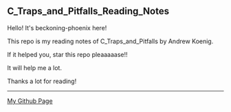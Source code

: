 ## C_Traps_and_Pitfalls_Reading_Notes



Hello! It's beckoning-phoenix here!

This repo is my reading notes of C_Traps_and_Pitfalls by Andrew Koenig.

If it helped you, star this repo pleaaaaase!!

It will help me a lot.

Thanks a lot for reading!

---

[My Github Page](https://github.com/beckoning-phoenix)
